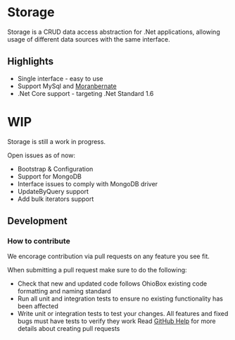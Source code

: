 # Storage
Storage is a CRUD data access abstraction for .Net applications, allowing usage of different data sources with the same interface.

## Highlights
* Single interface - easy to use
* Support MySql and [Moranbernate](https://github.com/shopyourway/moranbernate)
* .Net Core support - targeting .Net Standard 1.6

# WIP
Storage is still a work in progress.

Open issues as of now:
* Bootstrap & Configuration
* Support for MongoDB
* Interface issues to comply with MongoDB driver
* UpdateByQuery support
* Add bulk iterators support

## Development

### How to contribute
We encorage contribution via pull requests on any feature you see fit.

When submitting a pull request make sure to do the following:
* Check that new and updated code follows OhioBox existing code formatting and naming standard
* Run all unit and integration tests to ensure no existing functionality has been affected
* Write unit or integration tests to test your changes. All features and fixed bugs must have tests to verify they work
Read [GitHub Help](https://help.github.com/articles/about-pull-requests/) for more details about creating pull requests